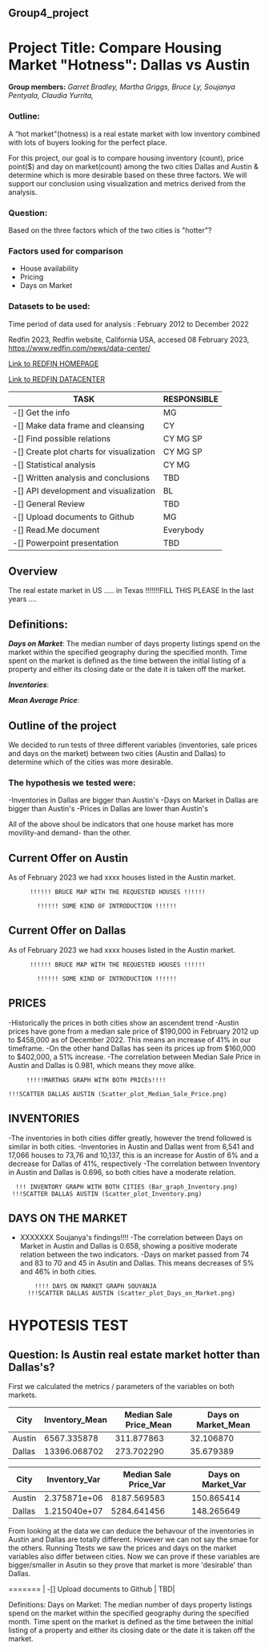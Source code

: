 ## Group4_project

# Project Title: Compare Housing Market "Hotness": Dallas vs Austin

**Group members:**
*Garret Bradley,*
*Martha Griggs,*
*Bruce Ly,*
*Soujanya Pentyala,*
*Claudia Yurrita,*

### Outline:

A “hot market"(hotness) is a real estate market with low inventory combined with lots of buyers looking for the perfect place.

For this project, our goal is to compare housing inventory (count), price point($) and day on market(count) among the two cities Dallas and Austin & determine which is more desirable based on these three factors. We will support our conclusion using visualization and metrics derived from the analysis.


### Question:

Based on the three factors which of the two cities is "hotter"?

### Factors used for comparison

* House availability
* Pricing
* Days on Market


### Datasets to be used:

Time period of data used for analysis :  February 2012 to December 2022

Redfin 2023, Redfin website, California USA, accesed 08 February 2023, <https://www.redfin.com/news/data-center/> 

[Link to REDFIN HOMEPAGE](https://www.redfin.com)

[Link to REDFIN DATACENTER](https://www.redfin.com/news/data-center/)



|TASK |RESPONSIBLE|
------|------|
| -[] Get the info                          | MG|
| -[] Make data frame and cleansing         | CY|
| -[] Find possible relations               | CY MG SP|
| -[] Create plot charts for visualization  | CY MG SP|
| -[] Statistical analysis                  | CY MG|
| -[] Written analysis and conclusions      | TBD|
| -[] API development and visualization     | BL|
| -[] General Review                        | TBD|
| -[] Upload documents to Github            | MG|
| -[] Read.Me document                      |Everybody|
| -[] Powerpoint presentation               | TBD| 

## Overview

The real estate market in US ..... in Texas !!!!!!!FILL THIS PLEASE
In the last years ....


## Definitions:

***Days on Market***: The median number of days property listings spend on the market within the specified geography during the specified month. Time spent on the market is defined as the time between the initial listing of a property and either its closing date or the date it is taken off the market.

***Inventories***:

***Mean Average Price***:

## Outline of the project

We decided to run tests of three different variables (inventories, sale prices and days on the market) between  two cities (Austin and Dallas) to determine which of the cities was more desirable. 

### The hypothesis we tested were:

-Inventories in Dallas are bigger than Austin's
-Days on Market in Dallas are bigger than Austin's
-Prices in Dallas are lower than Austin's

All of the above shoul be indicators that one house market has more movility-and demand- than the other.

## Current Offer on Austin

As of February 2023  we had xxxx houses listed in the Austin market.

          !!!!!! BRUCE MAP WITH THE REQUESTED HOUSES !!!!!!

            !!!!!! SOME KIND OF INTRODUCTION !!!!!!

## Current Offer on Dallas

As of  February 2023  we had xxxx houses listed in the Austin market.

          !!!!!! BRUCE MAP WITH THE REQUESTED HOUSES !!!!!!

            !!!!!! SOME KIND OF INTRODUCTION !!!!!!




## PRICES

-Historically the prices in both cities show an ascendent trend
-Austin prices have gone from a median sale price of $190,000 in February 2012 up to  $458,000 as of December 2022. This means an increase of 41% in our timeframe.
-On the other hand Dallas has seen its prices up from $160,000 to $402,000, a 51% increase. 
-The correlation between Median Sale Price in Austin and Dallas is 0.981, which means they move alike.



         !!!!!MARTHAS GRAPH WITH BOTH PRICEs!!!!

    !!!SCATTER DALLAS AUSTIN (Scatter_plot_Median_Sale_Price.png)

## INVENTORIES

-The inventories in both cities differ greatly, however the trend followed is similar in both cities.
-Inventories in Austin and Dallas went from 6,541 and 17,066 houses to 73,76 and 10,137, this is an increase for Austin of 6% and a decrease for Dallas of 41%, respectively
-The correlation between Inventory in Austin and Dallas is 0.696, so both cities have a moderate relation.

      !!! INVENTORY GRAPH WITH BOTH CITIES (Bar_graph_Inventory.png)
     !!!SCATTER DALLAS AUSTIN (Scatter_plot_Inventory.png)

## DAYS ON THE MARKET
- XXXXXXX     Soujanya's findings!!!!
-The correlation between Days on Market in Austin and Dallas  is 0.658, showing a positive moderate relation between the two indicators.
-Days on market passed from 74 and 83 to 70 and 45 in Asutin and Dallas. This means decreases of 5% and 46% in both cities. 

          !!!! DAYS ON MARKET GRAPH SOUYANJA
        !!!SCATTER DALLAS AUSTIN (Scatter_plot_Days_on_Market.png)


# HYPOTESIS TEST

## Question: Is Austin real estate market hotter than Dallas's?

First we calculated the metrics / parameters  of the variables on both markets. 

|City|Inventory_Mean|Median Sale Price_Mean| Days on Market_Mean|
|---|----|---|---|
|Austin|     6567.335878|              311.877863|            32.106870|
|Dallas|    13396.068702|              273.702290|            35.679389| 

|City|Inventory_Var|  Median Sale Price_Var|  Days on Market_Var|
---|----|---|---|
Austin|   2.375871e+06|           8187.569583|          150.865414|
Dallas|   1.215040e+07|            5284.641456|          148.265649|


From looking at the data we can deduce the behavour of the inventories in Austin and Dallas are totally different. However we can not say the smae for the others. Running Ttests we saw the prices and days on the market variables also differ  between cities. Now we can prove if these variables are bigger/smaller in Asutin so they prove that market is more 'desirable' than Dallas.    








=======
| -[] Upload documents to Github            | TBD|

Definitions:
Days on Market: The median number of days property listings spend on the market within the specified geography during the specified month. Time spent on the market is defined as the time between the initial listing of a property and either its closing date or the date it is taken off the market.

